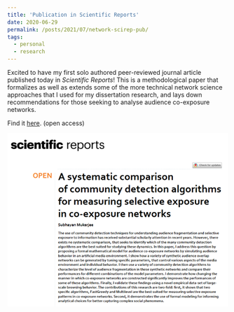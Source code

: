 ```yaml
---
title: 'Publication in Scientific Reports'
date: 2020-06-29
permalink: /posts/2021/07/network-scirep-pub/
tags:
  - personal
  - research
---
```


Excited to have my first solo authored peer-reviewed journal article published today in *Scientific Reports*! This is a methodological paper that formalizes as well as extends some of the more technical network science approaches that I used for my dissertation research, and lays down recommendations for those seeking to analyse audience co-exposure networks.

Find it [here](https://www.nature.com/articles/s41598-021-94724-1). (open access)

![scirep networks screengrab](../files/images/scirep-network-model.png)
